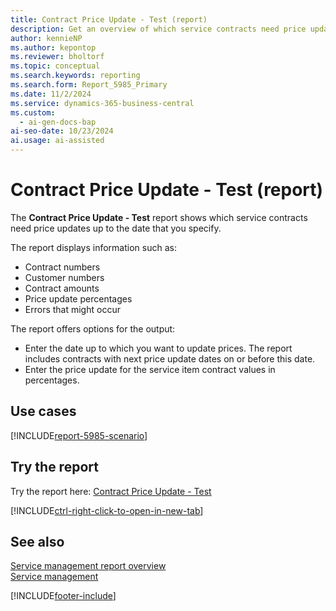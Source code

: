 ```yaml
---
title: Contract Price Update - Test (report)
description: Get an overview of which service contracts need price updates up to the date that you specify.
author: kennieNP
ms.author: kepontop
ms.reviewer: bholtorf
ms.topic: conceptual
ms.search.keywords: reporting
ms.search.form: Report_5985_Primary
ms.date: 11/2/2024
ms.service: dynamics-365-business-central
ms.custom:
  - ai-gen-docs-bap
ai-seo-date: 10/23/2024
ai.usage: ai-assisted
---
```


# Contract Price Update - Test (report)

The **Contract Price Update - Test** report shows which service contracts need price updates up to the date that you specify.

The report displays information such as: 

- Contract numbers
- Customer numbers
- Contract amounts
- Price update percentages
- Errors that might occur

The report offers options for the output:

- Enter the date up to which you want to update prices. The report includes contracts with next price update dates on or before this date.
- Enter the price update for the service item contract values in percentages.

## Use cases

[!INCLUDE[report-5985-scenario](../includes/report-5985-scenario-include.md)]

<!-- 

Prompt

Below is a report in an ERP system. Provide 3-4 use cases for different personas working with project management or finance for projects.

Format like this:    
  
As a <persona>, use the report to    
* use case 1  
* use case 2    

Do not capitalize the persona names. 

Do not start lines with "Use the data to"

## Report name
Expired Contract Lines - Test

## Report description

### What the report does

### Use cases

Please include your data sources and URLs

-->

## Try the report

Try the report here: [Contract Price Update - Test](https://businesscentral.dynamics.com?report=5985)

[!INCLUDE[ctrl-right-click-to-open-in-new-tab](../includes/ctrl-right-click-to-open-in-new-tab.md)]

## See also

[Service management report overview](../service-reports.md)  
[Service management](../service-service.md)  

[!INCLUDE[footer-include](../includes/footer-banner.md)]